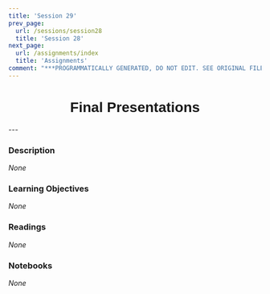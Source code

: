 ```yaml
---
title: 'Session 29'
prev_page:
  url: /sessions/session28
  title: 'Session 28'
next_page:
  url: /assignments/index
  title: 'Assignments'
comment: "***PROGRAMMATICALLY GENERATED, DO NOT EDIT. SEE ORIGINAL FILES IN /content***"
---
```

<h1  style="font-family:  Verdana,  Geneva,  sans-serif;  text-align:center">Final  Presentations</h1> 
--- 
 
###  Description 
*None* 
 
###  Learning  Objectives 
*None* 
 
###  Readings 
*None* 
 
###  Notebooks 
*None*
